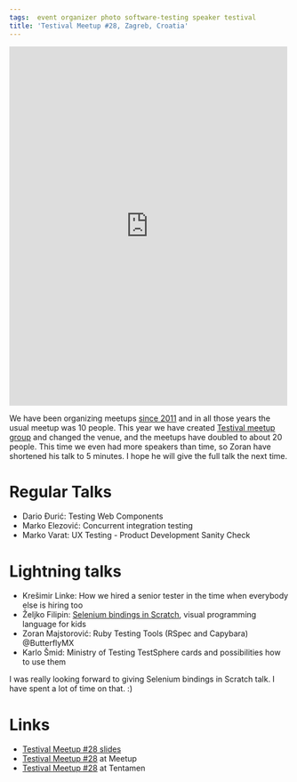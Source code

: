 ```yaml
---
tags:  event organizer photo software-testing speaker testival
title: 'Testival Meetup #28, Zagreb, Croatia'
---
```

<iframe src="https://www.facebook.com/plugins/post.php?href=https%3A%2F%2Fwww.facebook.com%2Fmedia%2Fset%2F%3Fset%3Da.10155179572122290.1073741922.735252289%26type%3D3&width=500" width="500" height="646" style="border:none;overflow:hidden" scrolling="no" frameborder="0" allowTransparency="true"></iframe>

We have been organizing meetups [since 2011](http://www.testival.eu/zagreb-software-testing-club/) and in all those years the usual meetup was 10 people. This year we have created [Testival meetup group](https://www.meetup.com/testival/) and changed the venue, and the meetups have doubled to about 20 people. This time we even had more speakers than time, so Zoran have shortened his talk to 5 minutes. I hope he will give the full talk the next time.

# Regular Talks

- Dario Đurić: Testing Web Components
- Marko Elezović: Concurrent integration testing
- Marko Varat: UX Testing - Product Development Sanity Check

# Lightning talks

- Krešimir Linke: How we hired a senior tester in the time when everybody else is hiring too
- Željko Filipin: [Selenium bindings in Scratch](/selenium-scratch), visual programming language for kids
- Zoran Majstorović: Ruby Testing Tools (RSpec and Capybara) @ButterflyMX
- Karlo Šmid: Ministry of Testing TestSphere cards and possibilities how to use them

I was really looking forward to giving Selenium bindings in Scratch talk. I have spent a lot of time on that. :)

# Links

- [Testival Meetup #28 slides](https://github.com/zeljkofilipin/testival/tree/master/files/28)
- [Testival Meetup #28](https://www.meetup.com/testival/events/237900479/) at Meetup
- [Testival Meetup #28](https://blog.tentamen.eu/what-i-learned-on-testival-28-meetup/) at Tentamen
